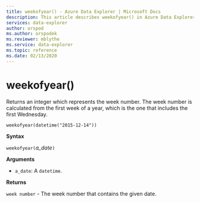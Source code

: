 ```yaml
---
title: weekofyear() - Azure Data Explorer | Microsoft Docs
description: This article describes weekofyear() in Azure Data Explorer.
services: data-explorer
author: orspod
ms.author: orspodek
ms.reviewer: mblythe
ms.service: data-explorer
ms.topic: reference
ms.date: 02/13/2020
---
```

# weekofyear()

Returns an integer which represents the week number. The week number is calculated from the first week of a year, which is the one that includes the first Wednesday.
<!-- 
23-Jan-2020: According to Omayer Gharra, the following should be added to this doc when the new function is created (the current WeekOfYear function does not comply with the ISO standard):

`Week_Of_Year` returns the First Week of a year (according to the ISO 8601 standard), which is the one that includes the first Thursday (https://en.wikipedia.org/wiki/ISO_8601#Week_dates)
-->

```kusto
weekofyear(datetime("2015-12-14"))
```

**Syntax**

`weekofyear(`*a_date*`)`

**Arguments**

* `a_date`: A `datetime`.

**Returns**

`week number` - The week number that contains the given date.